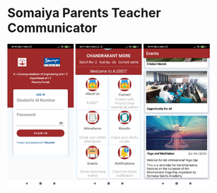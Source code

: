 # Somaiya Parents Teacher Communicator

<img src="images/LoginActivity.jpg" width="150"> <img src="images/Dashboard.jpg" width="150"> <img src="images/Events.jpg" width="150">
